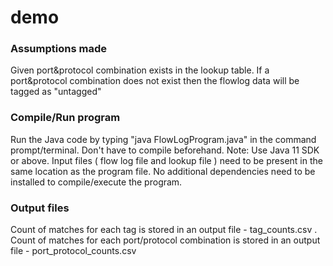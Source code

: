 # demo
### Assumptions made
Given port&protocol combination exists in the lookup table.
If a port&protocol combination does not exist then the flowlog data will be tagged as "untagged"

### Compile/Run program
Run the Java code by typing "java FlowLogProgram.java" in the command prompt/terminal. Don't have to compile beforehand. Note: Use Java 11 SDK or above.
Input files ( flow log file and  lookup file ) need to be present in the same location as the program file.
No additional dependencies need to be installed to compile/execute the program.

### Output files
Count of matches for each tag is stored in an output file - tag_counts.csv .
Count of matches for each port/protocol combination is stored in an output file - port_protocol_counts.csv 
